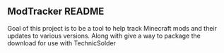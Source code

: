 ## ModTracker README
Goal of this project is to be a tool to help track Minecraft mods and their updates to various versions. Along with give a way to package the download for use with TechnicSolder
